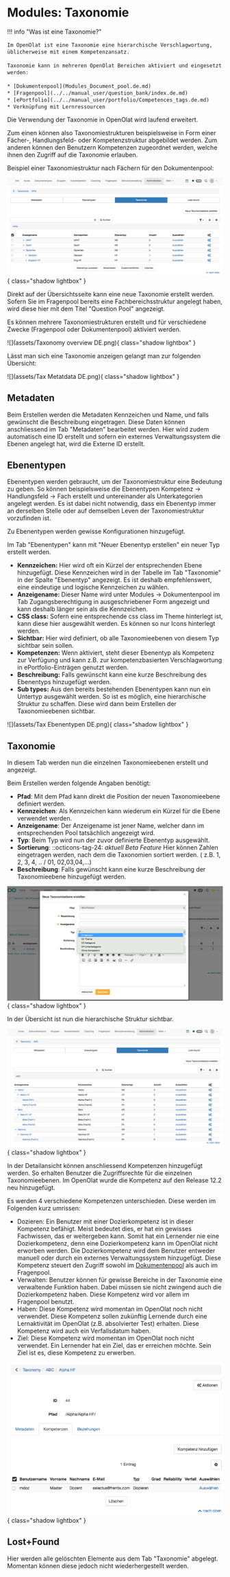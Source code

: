 # Modules: Taxonomie

!!! info "Was ist eine Taxonomie?"

    Im OpenOlat ist eine Taxonomie eine hierarchische Verschlagwortung,
    üblicherweise mit einem Kompetenzansatz.

    Taxonomie kann in mehreren OpenOlat Bereichen aktiviert und eingesetzt werden:

    * [Dokumentenpool](Modules_Document_pool.de.md)
    * [Fragenpool](../../manual_user/question_bank/index.de.md)
    * [ePortfolio](../../manual_user/portfolio/Competences_tags.de.md)
    * Verknüpfung mit Lernressourcen

 Die Verwendung der Taxonomie in OpenOlat wird laufend erweitert.

 Zum einen können also Taxonomiestrukturen beispielsweise in Form einer
 Fächer-, Handlungsfeld- oder Kompetenzstruktur abgebildet werden. Zum anderen
 können den Benutzern Kompetenzen zugeordnet werden, welche ihnen den Zugriff
 auf die Taxonomie erlauben.

Beispiel einer Taxonomiestruktur nach Fächern für den Dokumentenpool:

![](assets/Taxonomie_Struktur_DE.png){ class="shadow lightbox" }

Direkt auf der Übersichtsseite kann eine neue Taxonomie erstellt werden.
Sofern Sie im Fragenpool bereits eine Fachbereichsstruktur angelegt haben,
wird diese hier mit dem Titel "Question Pool" angezeigt.

Es können mehrere Taxonomiestrukturen erstellt und für verschiedene Zwecke
(Fragenpool oder Dokumentenpool) aktiviert werden.

![](assets/Taxonomy overview DE.png){ class="shadow lightbox" }

Lässt man sich eine Taxonomie anzeigen gelangt man zur folgenden Übersicht:

![](assets/Tax Metatdata DE.png){ class="shadow lightbox" }

## Metadaten

Beim Erstellen werden die Metadaten Kennzeichen und Name, und falls gewünscht
die Beschreibung eingetragen. Diese Daten können anschliessend im Tab
"Metadaten" bearbeitet werden. Hier wird zudem automatisch eine ID erstellt
und sofern ein externes Verwaltungssystem die Ebenen angelegt hat, wird die
Externe ID erstellt.

## Ebenentypen

Ebenentypen werden gebraucht, um der Taxonomiestruktur eine Bedeutung zu
geben. So können beispielsweise die Ebenentypen Kompetenz → Handlungsfeld →
Fach erstellt und untereinander als Unterkategorien angelegt werden. Es ist
dabei nicht notwendig, dass ein Ebenentyp immer an derselben Stelle oder auf
demselben Leven der Taxonomiestruktur vorzufinden ist.

Zu Ebenentypen werden gewisse Konfigurationen hinzugefügt.

Im Tab "Ebenentypen" kann mit "Neuer Ebenentyp erstellen" ein neuer Typ
erstellt werden.

* **Kennzeichen:** Hier wird oft ein Kürzel der entsprechenden Ebene hinzugefügt. Diese Kennzeichen wird in der Tabelle im Tab "Taxonomie" in der Spalte "Ebenentyp" angezeigt. Es ist deshalb empfehlenswert, eine eindeutige und logische Kennzeichen zu wählen.
* **Anzeigename:** Dieser Name wird unter Modules → Dokumentenpool im Tab Zugangsberechtigung in ausgeschriebener Form angezeigt und kann deshalb länger sein als die Kennzeichen.
* **CSS class:** Sofern eine entsprechende css class im Theme hinterlegt ist, kann diese hier ausgewählt werden. Es können so nur Icons hinterlegt werden.
* **Sichtbar:** Hier wird definiert, ob alle Taxonomieebenen von diesem Typ sichtbar sein sollen.
* **Kompetenzen:** Wenn aktiviert, steht dieser Ebenentyp als Kompetenz zur Verfügung und kann z.B. zur kompetenzbasierten Verschlagwortung in ePortfolio-Einträgen genutzt werden.
* **Beschreibung:** Falls gewünscht kann eine kurze Beschreibung des Ebenentyps hinzugefügt werden.
* **Sub types:** Aus den bereits bestehenden Ebenentypen kann nun ein Untertyp ausgewählt werden. So ist es möglich, eine hierarchische Struktur zu schaffen. Diese wird dann beim Erstellen der Taxonomieebenen sichtbar.

![](assets/Tax Ebenentypen DE.png){ class="shadow lightbox" }

## Taxonomie

In diesem Tab werden nun die einzelnen Taxonomieebenen erstellt und angezeigt.

Beim Erstellen werden folgende Angaben benötigt:

* **Pfad**: Mit dem Pfad kann direkt die Position der neuen Taxonomieebene definiert werden.
* **Kennzeichen**: Als Kennzeichen kann wiederum ein Kürzel für die Ebene verwendet werden.
* **Anzeigename**: Der Anzeigename ist jener Name, welcher dann im entsprechenden Pool tatsächlich angezeigt wird.
* **Typ**: Beim Typ wird nun der zuvor definierte Ebenentyp ausgewählt.
* **Sortierung**: ::octicons-tag-24: *aktuell Beta Feature* Hier können Zahlen eingetragen werden, nach dem die Taxonomien sortiert werden. ( z.B. 1, 2, 3, 4, .. / 01, 02,03,04,...)
* **Beschreibung**: Falls gewünscht kann eine kurze Beschreibung der Taxonomieebene hinzugefügt werden.

![](assets/Taxebenen.png){ class="shadow lightbox" }

In der Übersicht ist nun die hierarchische Struktur sichtbar.

![](assets/taxonomy_taxonomie_DE.png){ class="shadow lightbox" }

In der Detailansicht können anschliessend Kompetenzen hinzugefügt werden. So
erhalten Benutzer die Zugriffsrechte für die einzelnen Taxonomieebenen. Im
OpenOlat wurde die Kompetenz auf den Release 12.2 neu hinzugefügt.

Es werden 4 verschiedene Kompetenzen unterschieden. Diese werden im Folgenden
kurz umrissen:

* Dozieren: Ein Benutzer mit einer Dozierkompetenz ist in dieser Kompetenz befähigt. Meist bedeutet dies, er hat ein gewisses Fachwissen, das er weitergeben kann. Somit hat ein Lernender nie eine Dozierkompetenz, denn eine Dozierkompetenz kann im OpenOlat nicht erworben werden. Die Dozierkompetenz wird dem Benutzer entweder manuell oder durch ein externes Verwaltungssystem hinzugefügt. Diese Kompetenz steuert den Zugriff sowohl im [Dokumentenpool](Modules_Document_pool.de.md) als auch im Fragenpool.
* Verwalten: Benutzer können für gewisse Bereiche in der Taxonomie eine verwaltende Funktion haben. Dabei müssen sie nicht zwingend auch die Dozierkompetenz haben. Diese Kompetenz wird vor allem im Fragenpool benutzt.
* Haben: Diese Kompetenz wird momentan im OpenOlat noch nicht verwendet. Diese Kompetenz sollen zukünftig Lernende durch eine Lernaktivität im OpenOlat (z.B. absolvierter Test) erhalten. Diese Kompetenz wird auch ein Verfallsdatum haben.
* Ziel: Diese Kompetenz wird momentan im OpenOlat noch nicht verwendet. Ein Lernender hat ein Ziel, das er erreichen möchte. Sein Ziel ist es, diese Kompetenz zu erwerben.

![](assets/taxonomy_detail_DE.png){ class="shadow lightbox" }

## Lost+Found

Hier werden alle gelöschten Elemente aus dem Tab "Taxonomie" abgelegt.
Momentan können diese jedoch nicht wiederhergestellt werden.
